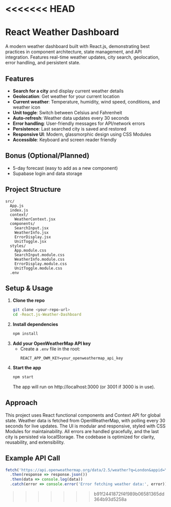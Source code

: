 <<<<<<< HEAD
=======
# React Weather Dashboard

A modern weather dashboard built with React.js, demonstrating best practices in component architecture, state management, and API integration. Features real-time weather updates, city search, geolocation, error handling, and persistent state.

## Features

- **Search for a city** and display current weather details
- **Geolocation**: Get weather for your current location
- **Current weather**: Temperature, humidity, wind speed, conditions, and weather icon
- **Unit toggle**: Switch between Celsius and Fahrenheit
- **Auto-refresh**: Weather data updates every 30 seconds
- **Error handling**: User-friendly messages for API/network errors
- **Persistence**: Last searched city is saved and restored
- **Responsive UI**: Modern, glassmorphic design using CSS Modules
- **Accessible**: Keyboard and screen reader friendly

## Bonus (Optional/Planned)
- 5-day forecast (easy to add as a new component)
- Supabase login and data storage

## Project Structure

```
src/
  App.js
  index.js
  context/
    WeatherContext.jsx
  components/
    SearchInput.jsx
    WeatherInfo.jsx
    ErrorDisplay.jsx
    UnitToggle.jsx
  styles/
    App.module.css
    SearchInput.module.css
    WeatherInfo.module.css
    ErrorDisplay.module.css
    UnitToggle.module.css
  .env
```

## Setup & Usage

1. **Clone the repo**
   ```sh
   git clone <your-repo-url>
   cd -React.js-Weather-Dashboard
   ```
2. **Install dependencies**
   ```sh
   npm install
   ```
3. **Add your OpenWeatherMap API key**
   - Create a `.env` file in the root:
     ```env
     REACT_APP_OWM_KEY=your_openweathermap_api_key
     ```
4. **Start the app**
   ```sh
   npm start
   ```
   The app will run on http://localhost:3000 (or 3001 if 3000 is in use).

## Approach

This project uses React functional components and Context API for global state. Weather data is fetched from OpenWeatherMap, with polling every 30 seconds for live updates. The UI is modular and responsive, styled with CSS Modules for maintainability. All errors are handled gracefully, and the last city is persisted via localStorage. The codebase is optimized for clarity, reusability, and extensibility.

## Example API Call

```js
fetch('https://api.openweathermap.org/data/2.5/weather?q=London&appid=YOUR_API_KEY')
  .then(response => response.json())
  .then(data => console.log(data))
  .catch(error => console.error('Error fetching weather data:', error));
```

>>>>>>> b91f2441872f4f989b06581365dd364b93d5258a
